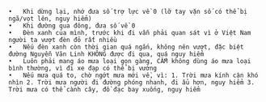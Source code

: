 	•	Khi dừng lại, nhớ đưa số trợ lực về 0 (lỡ tay vặn số có thể bị ngã/vọt lên, nguy hiểm)
	•	Khi đường qua đông, đưa số về 0
	•	Đèn xanh của mình, trước khi đi vẫn phải quan sát vì ở Việt Nam người ta vượt đèn đỏ rất nhiều
	•	Nếu đèn xanh còn thời gian quá ngắn, không nên vượt, đặc biệt đường Nguyễn Văn Linh KHÔNG được đi qua, quá nguy hiểm
	•	Luôn phải mang áo mưa loại gọn gàng, CẤM không dùng áo mưa loại bình thường, vì đi xe đạp có thể bị vướng
	•	Nếu mưa quá to, chờ ngớt mưa mới về, vì: 1. Trời mưa kính cận khó nhìn 2. Trời mưa người đi đường phóng nhanh, đi ẩu hơn, nguy hiểm 3. Trời mưa có thể cành cây, đồ đạc bay xuống, nguy hiểm